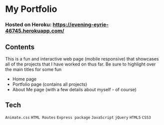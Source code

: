 # My Portfolio
### Hosted on Heroku: https://evening-eyrie-46745.herokuapp.com/

## Contents
This is a fun and interactive web page (mobile responsive) that showcases all of the projects that I have worked on thus far. Be sure to highlight over the main titles for some fun

* Home page
* Portfolio page (contains all projects)
* About Me page (with a few details about myself - of course)

## Tech
```Animate.css```
```HTML Routes```
```Express package```
```JavaScript```
```jQuery```
```HTML5```
```CSS3```
